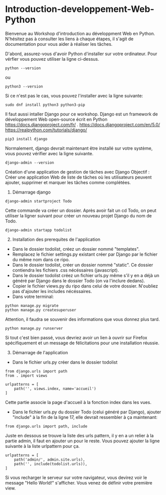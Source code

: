 # Introduction-developpement-Web-Python

Bienvenue au Workshop d'introduction au développment Web en Python.
N'hésitez pas à consulter les liens à chaque étapes, il s'agit de documentation pour vous aider à réaliser les tâches.

D'abord, assurez-vous d'avoir Python d'installer sur votre ordinateur.
Pour vérfier vous pouvez utiliser la ligne ci-dessus.
```
python --version
```
ou
```
python3 --version
```

Si ce n'est pas le cas, vous pouvez l'installer avec la ligne suivante:
```
sudo dnf install python3 python3-pip
```

Il faut aussi intaller Django pour ce workshop.
Django est un framework de développement Web open-source écrit en Python https://docs.djangoproject.com/fr/ .
https://docs.djangoproject.com/en/5.0/
https://realpython.com/tutorials/django/

```
pip3 install django
```
Normalement, django devrait maintenant être installé sur votre système, vous pouvez vérifier avec la ligne suivante.
```
django-admin --version
```

Création d'une application de gestion de tâches avec Django
Objectif : Créer une application Web de liste de tâches où les utilisateurs peuvent ajouter, supprimer et marquer les tâches comme complétées.

1. Démarrage django
```
django-admin startproject Todo
```
Cette commande va créer un dossier. Après avoir fait un cd Todo, on peut utiliser la ligner suivant pour créer un nouveau projet Django du nom de Todo.

```
django-admin startapp todolist
```

2. Installation des prerequites de l'application

- Dans le dossier todolist, créez un dossier nommé "templates".
- Remplacez le fichier settings.py existant créer par Django par le fichier du même nom dans ce ripo.
- Dans le dossier todolist, créer un dossier nommé "static". Ce dossier contiendra les fichiers .css nécéssaires (javascript).
- Dans le dossier todolist créez un fichier urls.py même s'il y en a déjà un généré par Django dans le dossier Todo (on va l'inclure dedans).
- Copier le fichier views.py du ripo dans celui de votre dossier. N'oubliez pas d'ajouter les includes nécéssaires.
- Dans votre terminal:
```
python manage.py migrate
python manage.py createsuperuser
```
Attention, il faudra se souvenir des informations que vous donnez plus tard.

```
python manage.py runserver
```
Si tout c'est bien passé, vous devriez avoir un lien à ouvrir sur Firefox spécifiquement et un message de félicitations pour une installation réussie.

3. Démarrage de l'application

- Dans le fichier urls.py créer dans le dossier todolist
```
from django.urls import path
from . import views

urlpatterns = [
    path('', views.index, name='accueil')
]
```
Cette partie associe la page d'accueil à la fonction index dans les vues.
- Dans le fichier urls.py du dossier Todo (celui généré par Django), ajouter "include" à la fin de la ligne 17, elle devrait ressembler à ça maintenant:

```
from django.urls import path, include
```

Juste en dessous se trouve la liste des urls pattern, il y en a un relier à la partie admin, il faut en ajouter un pour le reste. Vous pouvez ajouter la ligne suivante à la liste urlpattern pour ça.

```
urlpatterns = [
    path('admin/', admin.site.urls),
    path('', include(todolist.urls)),
]
```

Si vous recharger le serveur sur votre navigateur, vous devirez voir le message "Hello World!" s'afficher.
Vous venez de définir votre première view.

